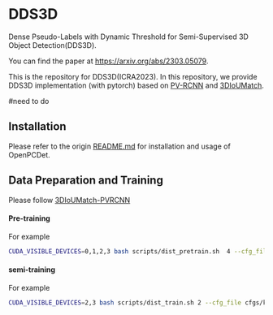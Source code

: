 # DDS3D
Dense Pseudo-Labels with Dynamic Threshold for Semi-Supervised 3D Object Detection(DDS3D).

You can find the paper at https://arxiv.org/abs/2303.05079.

This is the repository for DDS3D(ICRA2023).
In this repository, we provide DDS3D implementation (with pytorch) based on [PV-RCNN](https://github.com/open-mmlab/OpenPCDet) and [3DIoUMatch](https://github.com/THU17cyz/3DIoUMatch-PVRCNN).

#need to do
## Installation

Please refer to the origin [README.md](./README_OpenPCDet.md) for installation and usage of OpenPCDet.

## Data Preparation and Training

Please follow [3DIoUMatch-PVRCNN](https://github.com/THU17cyz/3DIoUMatch-PVRCNN)

#### Pre-training
For example

```bash
CUDA_VISIBLE_DEVICES=0,1,2,3 bash scripts/dist_pretrain.sh  4 --cfg_file cfgs/kitti_models/pvrcnn.yaml  --extra_tag split_0.20_1 --split train_0.20_1 --ckpt_save_interval 4 --repeat 10 --dbinfos kitti_dbinfos_train_0.20_1_742.pkl
```

#### semi-training
For example
```bash
CUDA_VISIBLE_DEVICES=2,3 bash scripts/dist_train.sh 2 --cfg_file cfgs/kitti_models/voxel_rcnn_ssl.yaml --split train_0.01_3 --extra_tag split_0.01_3 --ckpt_save_interval 2 --pretrained_model ../output/kitti_models/pvrcnn/split_0.01_3/ckpt/checkpoint_epoch_80.pth  --repeat 5 --thresh '0.5,0.25,0.25' --sem_thresh '0.4,0.0,0.0' --dbinfos kitti_dbinfos_train_0.01_3_37.pkl
```
